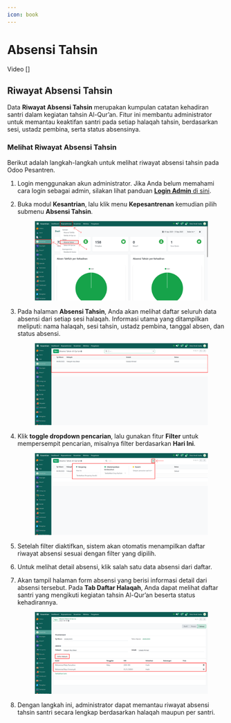 ```yaml
---
icon: book
---
```


# Absensi Tahsin

Video \[]

## Riwayat Absensi Tahsin

Data **Riwayat Absensi Tahsin** merupakan kumpulan catatan kehadiran santri dalam kegiatan tahsin Al-Qur’an. Fitur ini membantu administrator untuk memantau keaktifan santri pada setiap halaqah tahsin, berdasarkan sesi, ustadz pembina, serta status absensinya.

### Melihat Riwayat Absensi Tahsin

Berikut adalah langkah-langkah untuk melihat riwayat absensi tahsin pada Odoo Pesantren.

1. Login menggunakan akun administrator. Jika Anda belum memahami cara login sebagai admin, silakan lihat panduan [**Login Admin** di sini](../../panduan-login/login-admin.md).
2.  Buka modul **Kesantrian**, lalu klik menu **Kepesantrenan** kemudian pilih submenu **Absensi Tahsin**.

    <figure><img src="../../.gitbook/assets/images-627.png" alt=""><figcaption></figcaption></figure>


3.  Pada halaman **Absensi Tahsin**, Anda akan melihat daftar seluruh data absensi dari setiap sesi halaqah. Informasi utama yang ditampilkan meliputi: nama halaqah, sesi tahsin, ustadz pembina, tanggal absen, dan status absensi.

    <figure><img src="../../.gitbook/assets/images-628 (1).png" alt=""><figcaption></figcaption></figure>


4.  Klik **toggle dropdown pencarian**, lalu gunakan fitur **Filter** untuk mempersempit pencarian, misalnya filter berdasarkan **Hari Ini**.

    <figure><img src="../../.gitbook/assets/images-629.png" alt=""><figcaption></figcaption></figure>


5. Setelah filter diaktifkan, sistem akan otomatis menampilkan daftar riwayat absensi sesuai dengan filter yang dipilih.
6. Untuk melihat detail absensi, klik salah satu data absensi dari daftar.
7.  Akan tampil halaman form absensi yang berisi informasi detail dari absensi tersebut. Pada **Tab Daftar Halaqah**, Anda dapat melihat daftar santri yang mengikuti kegiatan tahsin Al-Qur’an beserta status kehadirannya.

    <figure><img src="../../.gitbook/assets/images-631 (1) (1).png" alt=""><figcaption></figcaption></figure>


8. Dengan langkah ini, administrator dapat memantau riwayat absensi tahsin santri secara lengkap berdasarkan halaqah maupun per santri.
